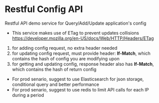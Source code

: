# Restful Config API
Restful API demo service for Query/Add/Update application's config
* This service makes use of ETag to prevent updates collisions
https://developer.mozilla.org/en-US/docs/Web/HTTP/Headers/ETag
1. for adding config request, no extra header needed
2. for updating config request, must provide header: **If-Match**, which contains the hash of config you are modifying upon
3. for getting and updating config, response header also has **If-Match**, which contains the hash of return config
* For prod senario, suggest to use Elasticsearch for json storage, conditional query and better performance
* For prod senario, suggest to use redis to limit API calls for each IP during a period

